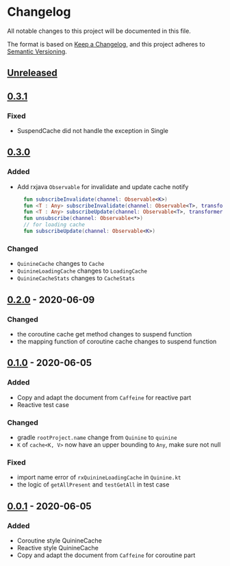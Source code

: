 # Changelog
All notable changes to this project will be documented in this file.

The format is based on [Keep a Changelog](https://keepachangelog.com/en/1.0.0/),
and this project adheres to [Semantic Versioning](https://semver.org/spec/v2.0.0.html).

## [Unreleased]

## [0.3.1]
### Fixed
- SuspendCache did not handle the exception in Single

## [0.3.0]
### Added
- Add rxjava `Observable` for invalidate and update cache notify
  ```kotlin
    fun subscribeInvalidate(channel: Observable<K>)
    fun <T : Any> subscribeInvalidate(channel: Observable<T>, transformer: (T) -> K)
    fun <T : Any> subscribeUpdate(channel: Observable<T>, transformer: (T) -> Pair<K, V>)
    fun unsubscribe(channel: Observable<*>)
    // for loading cache
    fun subscribeUpdate(channel: Observable<K>)
  ```

### Changed
- `QuinineCache` changes to `Cache`
- `QuinineLoadingCache` changes to `LoadingCache`
- `QuinineCacheStats` changes to `CacheStats`

## [0.2.0] - 2020-06-09
### Changed
- the coroutine cache get method changes to suspend function 
- the mapping function of coroutine cache changes to suspend function

## [0.1.0] - 2020-06-05
### Added
- Copy and adapt the document from `Caffeine` for reactive part
- Reactive test case

### Changed
- gradle `rootProject.name` change from `Quinine` to `quinine`
- `K` of `cache<K, V>` now have an upper bounding to `Any`, make sure not null

### Fixed
- import name error of `rxQuinineLoadingCache` in `Quinine.kt`
- the logic of `getAllPresent` and `testGetAll` in test case

## [0.0.1] - 2020-06-05
### Added
- Coroutine style QuinineCache
- Reactive style QuinineCache
- Copy and adapt the document from `Caffeine` for coroutine part

[Unreleased]: https://github.com/Project5E/quinine/compare/v0.3.1...HEAD
[0.3.1]: https://github.com/Project5E/quinine/compare/v0.3.0...v0.3.1
[0.3.0]: https://github.com/Project5E/quinine/compare/v0.2.0...v0.3.0
[0.2.0]: https://github.com/Project5E/quinine/compare/v0.1.0...v0.2.0
[0.1.0]: https://github.com/Project5E/quinine/compare/v0.0.1...v0.1.0
[0.0.1]: https://github.com/Project5E/quinine/releases/tag/v0.0.1